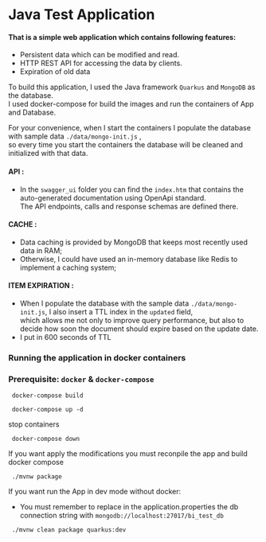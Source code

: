 # Java Test Application

#### That is a simple web application which contains following features:
- Persistent data which can be modified and read.
- HTTP REST API for accessing the data by clients.
- Expiration of old data

To build this application, I used the Java framework `Quarkus` and `MongoDB` as the database. \
I used docker-compose for build the images and run the containers of App and Database. 

For your convenience, when I start the containers I populate the database with sample data `./data/mongo-init.js` , \
so every time you start the containers the database will be cleaned and initialized with that data.


#### API :

- In the `swagger_ui` folder you can find the `index.htm` that contains the auto-generated documentation using OpenApi standard. \
The API endpoints, calls and response schemas are defined there.

#### CACHE :

- Data caching is provided by MongoDB that keeps most recently used data in RAM;
- Otherwise, I could have used an in-memory database like Redis to implement a caching system;

#### ITEM EXPIRATION :

- When I populate the database with the sample data `./data/mongo-init.js`, I also insert a TTL index in the `updated` field, \
which allows me not only to improve query performance, but also to decide how soon the document should expire based on the update date.
- I put in 600 seconds of TTL


### Running the application in docker containers

### Prerequisite: `docker` & `docker-compose`

```shell script
 docker-compose build
```

```shell script
 docker-compose up -d
```

stop containers

```shell script
 docker-compose down
```

If you want apply the modifications you must reconpile the app and build docker compose

```shell script
 ./mvnw package
```

If you want run the App in dev mode without docker:

- You must remember to replace in the application.properties the db connection string with `mongodb://localhost:27017/bi_test_db`
```shell script
 ./mvnw clean package quarkus:dev
```